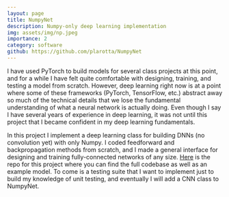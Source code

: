 ```yaml
---
layout: page
title: NumpyNet
description: Numpy-only deep learning implementation
img: assets/img/np.jpeg
importance: 2
category: software
github: https://github.com/plarotta/NumpyNet
---
```


I have used PyTorch to build models for several class projects at this point, and for a while I have felt quite comfortable with designing, training, and testing a model from scratch. However, deep learning right now is at a point where some of these frameworks (PyTorch, TensorFlow, etc.) abstract away so much of the technical details that we lose the fundamental understanding of what a neural network is actually doing. Even though I say I have several years of experience in deep learning, it was not until this project that I became confident in my deep learning fundamentals.

In this project I implement a deep learning class for building DNNs (no convolution yet) with only Numpy. I coded feedforward and backpropagation methods from scratch, and I made a general interface for designing and training fully-connected networks of any size. [Here](https://github.com/plarotta/NumpyNet) is the repo for this project where you can find the full codebase as well as an example model. To come is a testing suite that I want to implement just to build my knowledge of unit testing, and eventually I will add a CNN class to NumpyNet.


